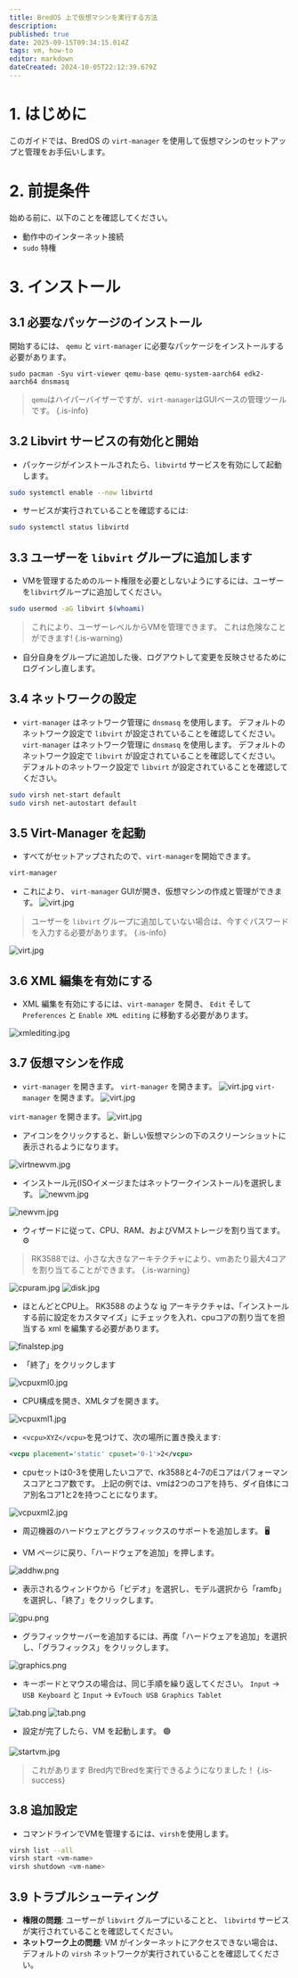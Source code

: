 ```yaml
---
title: BredOS 上で仮想マシンを実行する方法
description:
published: true
date: 2025-09-15T09:34:15.014Z
tags: vm, how-to
editor: markdown
dateCreated: 2024-10-05T22:12:39.679Z
---
```


# 1. はじめに

このガイドでは、BredOS の `virt-manager` を使用して仮想マシンのセットアップと管理をお手伝いします。

# 2. 前提条件

始める前に、以下のことを確認してください。

- 動作中のインターネット接続
- `sudo` 特権

# 3. インストール

## 3.1 必要なパッケージのインストール

開始するには、 `qemu` と `virt-manager` に必要なパッケージをインストールする必要があります。

```
sudo pacman -Syu virt-viewer qemu-base qemu-system-aarch64 edk2-aarch64 dnsmasq 
```

> `qemu`はハイパーバイザーですが、`virt-manager`はGUIベースの管理ツールです。
> {.is-info}

## 3.2 Libvirt サービスの有効化と開始

- パッケージがインストールされたら、`libvirtd` サービスを有効にして起動します。

```bash
sudo systemctl enable --now libvirtd
```

- サービスが実行されていることを確認するには:

```bash
sudo systemctl status libvirtd
```

## 3.3 ユーザーを `libvirt` グループに追加します

- VMを管理するためのルート権限を必要としないようにするには、ユーザーを`libvirt`グループに追加してください。

```bash
sudo usermod -aG libvirt $(whoami)
```

> これにより、ユーザーレベルからVMを管理できます。 これは危険なことができます!
> {.is-warning}

- 自分自身をグループに追加した後、ログアウトして変更を反映させるためにログインし直します。

## 3.4 ネットワークの設定

- `virt-manager` はネットワーク管理に `dnsmasq` を使用します。 デフォルトのネットワーク設定で `libvirt` が設定されていることを確認してください。 `virt-manager` はネットワーク管理に `dnsmasq` を使用します。 デフォルトのネットワーク設定で `libvirt` が設定されていることを確認してください。 デフォルトのネットワーク設定で `libvirt` が設定されていることを確認してください。

```bash
sudo virsh net-start default
sudo virsh net-autostart default
```

## 3.5 Virt-Manager を起動

- すべてがセットアップされたので、`virt-manager`を開始できます。

```bash
virt-manager
```

- これにより、 `virt-manager` GUIが開き、仮想マシンの作成と管理ができます。
  ![virt.jpg](/vms/virt.jpg)

> ユーザーを `libvirt` グループに追加していない場合は、今すぐパスワードを入力する必要があります。
> {.is-info}

![virt.jpg](/vms/virt.jpg)

## 3.6 XML 編集を有効にする

- XML 編集を有効にするには、`virt-manager` を開き、 `Edit` そして `Preferences` と `Enable XML editing` に移動する必要があります。

![xmlediting.jpg](/vms/xmlediting.jpg)

## 3.7 仮想マシンを作成

- `virt-manager` を開きます。
  `virt-manager` を開きます。
  ![virt.jpg](/vms/virt.jpg)
  `virt-manager` を開きます。
  ![virt.jpg](/vms/virt.jpg)

`virt-manager` を開きます。
![virt.jpg](/vms/virt.jpg)

- アイコンをクリックすると、新しい仮想マシンの下のスクリーンショットに表示されるようになります。

![virtnewvm.jpg](/vms/virtnewvm.jpg)

- インストール元(ISOイメージまたはネットワークインストール)を選択します。
  ![newvm.jpg](/vms/newvm.jpg)

![newvm.jpg](/vms/newvm.jpg)

- ウィザードに従って、CPU、RAM、およびVMストレージを割り当てます。 ⚙️

> RK3588では、小さな大きなアーキテクチャにより、vmあたり最大4コアを割り当てることができます。
> {.is-warning}

![cpuram.jpg](/vms/cpuram.jpg)
![disk.jpg](/vms/disk.jpg)

- ほとんどとCPU上。 RK3588 のような ig アーキテクチャは、「インストールする前に設定をカスタマイズ」にチェックを入れ、cpuコアの割り当てを担当する xml を編集する必要があります。

![finalstep.jpg](/vms/finalstep.jpg)

- 「終了」をクリックします

![vcpuxml0.jpg](/vms/vcpuxml0.jpg)

- CPU構成を開き、XMLタブを開きます。

![vcpuxml1.jpg](/vms/vcpuxml1.jpg)

- `<vcpu>XYZ</vcpu>`を見つけて、次の場所に置き換えます:

```xml
<vcpu placement='static' cpuset='0-1'>2</vcpu>
```

- cpuセットは0-3を使用したいコアで、rk3588と4-7のEコアはパフォーマンスコアとコア数です。 上記の例では、vmは2つのコアを持ち、ダイ自体にコア別名コア1と2を持つことになります。

![vcpuxml2.jpg](/vms/vcpuxml2.jpg)

- 周辺機器のハードウェアとグラフィックスのサポートを追加します。 🖥️

- VM ページに戻り、「ハードウェアを追加」を押します。

![addhw.png](/vms/addhw.png)

- 表示されるウィンドウから「ビデオ」を選択し、モデル選択から「ramfb」を選択し、「終了」をクリックします。

![gpu.png](/vms/gpu.png)

- グラフィックサーバーを追加するには、再度「ハードウェアを追加」を選択し、「グラフィックス」をクリックします。

![graphics.png](/vms/graphics.png)

- キーボードとマウスの場合は、同じ手順を繰り返してください。
  `Input` -> `USB Keyboard` と `Input` -> `EvTouch USB Graphics Tablet`

![tab.png](/vms/kb.png)
![tab.png](/vms/tab.png)

- 設定が完了したら、VM を起動します。 🟢

![startvm.jpg](/vms/startvm.jpg)

> これがあります Bred内でBredを実行できるようになりました！
> {.is-success}

## 3.8 追加設定

- コマンドラインでVMを管理するには、`virsh`を使用します。

```bash
virsh list --all
virsh start <vm-name>
virsh shutdown <vm-name>
```

## 3.9 トラブルシューティング

- **権限の問題**: ユーザーが `libvirt` グループにいることと、 `libvirtd` サービスが実行されていることを確認してください。
- **ネットワーク上の問題**: VM がインターネットにアクセスできない場合は、デフォルトの `virsh` ネットワークが実行されていることを確認してください。

